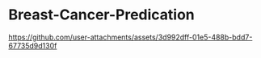 # Breast-Cancer-Predication

https://github.com/user-attachments/assets/3d992dff-01e5-488b-bdd7-67735d9d130f

